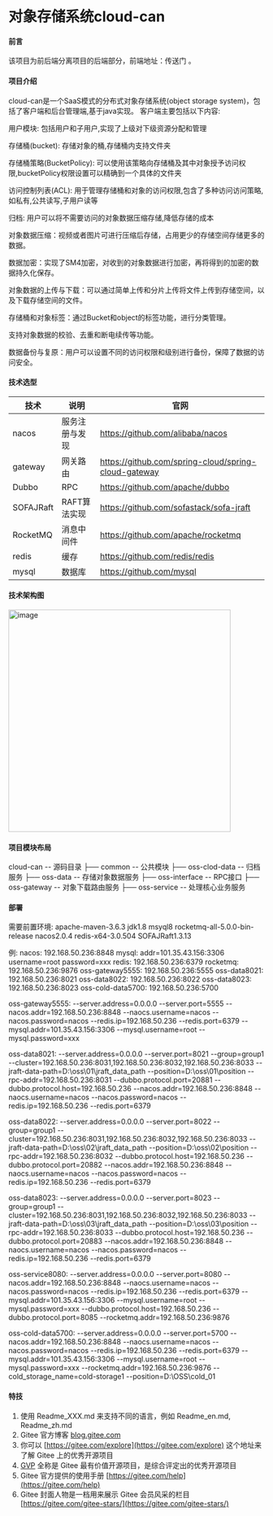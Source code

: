 # 对象存储系统cloud-can

#### 前言
该项目为前后端分离项目的后端部分，前端地址：传送门 。

#### 项目介绍
cloud-can是一个SaaS模式的分布式对象存储系统(object storage system)，包括了客户端和后台管理端,基于java实现。
客户端主要包括以下内容:

用户模块: 包括用户和子用户,实现了上级对下级资源分配和管理

存储桶(bucket): 存储对象的桶,存储桶内支持文件夹

存储桶策略(BucketPolicy): 可以使用该策略向存储桶及其中对象授予访问权限,bucketPolicy权限设置可以精确到一个具体的文件夹

访问控制列表(ACL): 用于管理存储桶和对象的访问权限,包含了多种访问访问策略,如私有,公共读写,子用户读等

归档: 用户可以将不需要访问的对象数据压缩存储,降低存储的成本

对象数据压缩：视频或者图片可进行压缩后存储，占用更少的存储空间存储更多的数据。   

数据加密：实现了SM4加密，对收到的对象数据进行加密，再将得到的加密的数据持久化保存。

对象数据的上传与下载：可以通过简单上传和分片上传将文件上传到存储空间，以及下载存储空间的文件。

存储桶和对象标签：通过Bucket和object的标签功能，进行分类管理。

支持对象数据的校验、去重和断电续传等功能。

数据备份与复原：用户可以设置不同的访问权限和级别进行备份，保障了数据的访问安全。

#### 技术选型
|   技术   |   说明   |   官网   |
| ---- | ---- | ---- |
|   nacos   |   服务注册与发现   |   https://github.com/alibaba/nacos   |
|   gateway   |   网关路由   |   https://github.com/spring-cloud/spring-cloud-gateway   |
|   Dubbo   |   RPC   |   https://github.com/apache/dubbo   |
|   SOFAJRaft  |   RAFT算法实现   |   https://github.com/sofastack/sofa-jraft   |
|   RocketMQ  |   消息中间件   |   https://github.com/apache/rocketmq   |
|   redis  |   缓存   |   https://github.com/redis/redis   |
|   mysql  |   数据库   |   https://github.com/mysql   |

#### 技术架构图
<img width="437" alt="image" src="https://user-images.githubusercontent.com/111289933/235817656-0a106a58-84c2-4b62-a6b6-e97bee1d18d9.png">

#### 项目模块布局
cloud-can -- 源码目录
├── common -- 公共模块
├── oss-clod-data -- 归档服务
├── oss-data -- 存储对象数据服务
├── oss-interface -- RPC接口
├── oss-gateway -- 对象下载路由服务
├── oss-service -- 处理核心业务服务


#### 部署

需要前置环境:
apache-maven-3.6.3
jdk1.8
msyql8
rocketmq-all-5.0.0-bin-release
nacos2.0.4
redis-x64-3.0.504
SOFAJRaft1.3.13

例:
nacos: 192.168.50.236:8848
mysql: addr=101.35.43.156:3306 username=root password=xxx
redis: 192.168.50.236:6379
rocketmq: 192.168.50.236:9876
oss-gateway5555: 192.168.50.236:5555
oss-data8021: 192.168.50.236:8021
oss-data8022: 192.168.50.236:8022
oss-data8023: 192.168.50.236:8023
oss-cold-data5700: 192.168.50.236:5700

oss-gateway5555:
--server.address=0.0.0.0
--server.port=5555
--nacos.addr=192.168.50.236:8848
--naocs.username=nacos
--nacos.password=nacos
--redis.ip=192.168.50.236
--redis.port=6379
--mysql.addr=101.35.43.156:3306
--mysql.username=root
--mysql.password=xxx

oss-data8021:
--server.address=0.0.0.0
--server.port=8021
--group=group1
--cluster=192.168.50.236:8031,192.168.50.236:8032,192.168.50.236:8033
--jraft-data-path=D:\oss\01\jraft_data_path
--position=D:\oss\01\position
--rpc-addr=192.168.50.236:8031
--dubbo.protocol.port=20881
--dubbo.protocol.host=192.168.50.236
--nacos.addr=192.168.50.236:8848
--naocs.username=nacos
--nacos.password=nacos
--redis.ip=192.168.50.236
--redis.port=6379

oss-data8022:
--server.address=0.0.0.0
--server.port=8022
--group=group1
--cluster=192.168.50.236:8031,192.168.50.236:8032,192.168.50.236:8033
--jraft-data-path=D:\oss\02\jraft_data_path
--position=D:\oss\02\position
--rpc-addr=192.168.50.236:8032
--dubbo.protocol.host=192.168.50.236
--dubbo.protocol.port=20882
--nacos.addr=192.168.50.236:8848
--naocs.username=nacos
--nacos.password=nacos
--redis.ip=192.168.50.236
--redis.port=6379

oss-data8023:
--server.address=0.0.0.0
--server.port=8023
--group=group1
--cluster=192.168.50.236:8031,192.168.50.236:8032,192.168.50.236:8033
--jraft-data-path=D:\oss\03\jraft_data_path
--position=D:\oss\03\position
--rpc-addr=192.168.50.236:8033
--dubbo.protocol.host=192.168.50.236
--dubbo.protocol.port=20883
--nacos.addr=192.168.50.236:8848
--naocs.username=nacos
--nacos.password=nacos
--redis.ip=192.168.50.236
--redis.port=6379

oss-service8080:
--server.address=0.0.0.0
--server.port=8080
--nacos.addr=192.168.50.236:8848
--naocs.username=nacos
--nacos.password=nacos
--redis.ip=192.168.50.236
--redis.port=6379
--mysql.addr=101.35.43.156:3306
--mysql.username=root
--mysql.password=xxx
--dubbo.protocol.host=192.168.50.236
--dubbo.protocol.port=8085
--rocketmq.addr=192.168.50.236:9876

oss-cold-data5700:
--server.address=0.0.0.0
--server.port=5700
--nacos.addr=192.168.50.236:8848
--naocs.username=nacos
--nacos.password=nacos
--redis.ip=192.168.50.236
--redis.port=6379
--mysql.addr=101.35.43.156:3306
--mysql.username=root
--mysql.password=xxx
--rocketmq.addr=192.168.50.236:9876
--cold_storage_name=cold-storage1
--position=D:\OSS\cold_01




#### 特技

1.  使用 Readme\_XXX.md 来支持不同的语言，例如 Readme\_en.md, Readme\_zh.md
2.  Gitee 官方博客 [blog.gitee.com](https://blog.gitee.com)
3.  你可以 [https://gitee.com/explore](https://gitee.com/explore) 这个地址来了解 Gitee 上的优秀开源项目
4.  [GVP](https://gitee.com/gvp) 全称是 Gitee 最有价值开源项目，是综合评定出的优秀开源项目
5.  Gitee 官方提供的使用手册 [https://gitee.com/help](https://gitee.com/help)
6.  Gitee 封面人物是一档用来展示 Gitee 会员风采的栏目 [https://gitee.com/gitee-stars/](https://gitee.com/gitee-stars/)
